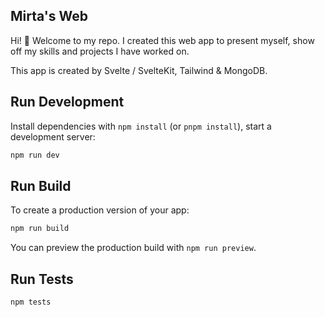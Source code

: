 ## Mirta's Web

Hi! 👋 Welcome to my repo. I created this web app to present myself, show off my skills and projects I have worked on. 

This app is created by Svelte / SvelteKit, Tailwind & MongoDB. 


## Run Development

Install dependencies with `npm install` (or `pnpm install`), start a development server:

```bash
npm run dev
```

## Run Build

To create a production version of your app:

```bash
npm run build
```

You can preview the production build with `npm run preview`.

## Run Tests

```bash
npm tests
```
